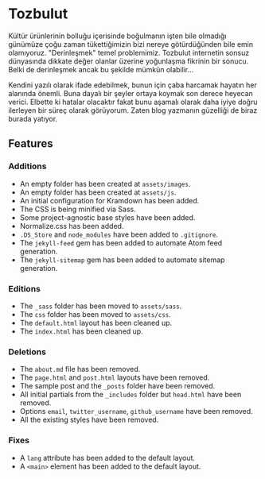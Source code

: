 # Tozbulut

Kültür ürünlerinin bolluğu içerisinde boğulmanın işten bile olmadığı günümüze çoğu zaman tükettiğimizin bizi nereye götürdüğünden bile emin olamıyoruz. "Derinleşmek" temel problemimiz. Tozbulut internetin sonsuz dünyasında dikkate değer olanlar üzerine yoğunlaşma fikrinin bir sonucu. Belki de derinleşmek ancak bu şekilde mümkün olabilir...

Kendini yazılı olarak ifade edebilmek, bunun için çaba harcamak hayatın her alanında önemli. Buna dayalı bir şeyler ortaya koymak son derece heyecan verici. Elbette ki hatalar olacaktır fakat bunu aşamalı olarak daha iyiye doğru ilerleyen bir süreç olarak görüyorum. Zaten blog yazmanın güzelliği de biraz burada yatıyor.

## Features

### Additions

* An empty folder has been created at `assets/images`.
* An empty folder has been created at `assets/js`.
* An initial configuration for Kramdown has been added.
* The CSS is being minified via Sass.
* Some project-agnostic base styles have been added.
* Normalize.css has been added.
* `.DS_Store` and `node_modules` have been added to `.gitignore`.
* The `jekyll-feed` gem has been added to automate Atom feed generation.
* The `jekyll-sitemap` gem has been added to automate sitemap generation.

### Editions

* The `_sass` folder has been moved to `assets/sass`.
* The `css` folder has been moved to `assets/css`.
* The `default.html` layout has been cleaned up.
* The `index.html` has been cleaned up.

### Deletions

* The `about.md` file has been removed.
* The `page.html` and `post.html` layouts have been removed.
* The sample post and the `_posts` folder have been removed.
* All initial partials from the `_includes` folder but `head.html` have been removed.
* Options `email`, `twitter_username`, `github_username` have been removed.
* All the existing styles have been removed.

### Fixes

* A `lang` attribute has been added to the default layout.
* A `<main>` element has been added to the default layout.
